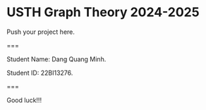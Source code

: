 # USTH Graph Theory 2024-2025

Push your project here.

===

Student Name: Dang Quang Minh.

Student ID: 22BI13276.

===

Good luck!!!